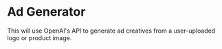# Ad Generator
This will use OpenAI's API to generate ad creatives from a user-uploaded logo or product image.
